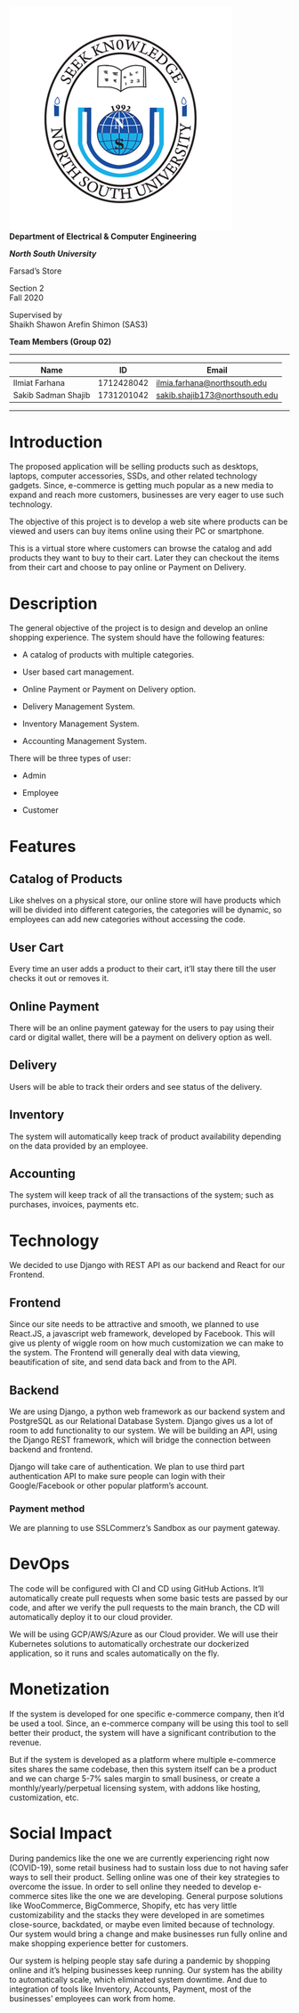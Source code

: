 ![image](Proposal\images\NSU.png)\
**Department of Electrical & Computer Engineering**

***North South University***

Farsad’s Store

Section 2\
Fall 2020

Supervised by\
Shaikh Shawon Arefin Shimon (SAS3)

**Team Members (Group 02)**

-----------------------------------------------------------------
| Name | ID | Email |
| ----- | ------| --------|
| Ilmiat Farhana | 1712428042 | ilmia.farhana@northsouth.edu |
| Sakib Sadman Shajib | 1731201042 | sakib.shajib173@northsouth.edu |
-----------------------------------------------------------------

Introduction
============

The proposed application will be selling products such as desktops,
laptops, computer accessories, SSDs, and other related technology
gadgets. Since, e-commerce is getting much popular as a new media to
expand and reach more customers, businesses are very eager to use such
technology.

The objective of this project is to develop a web site where products
can be viewed and users can buy items online using their PC or
smartphone.

This is a virtual store where customers can browse the catalog and add
products they want to buy to their cart. Later they can checkout the
items from their cart and choose to pay online or Payment on Delivery.

Description
===========

The general objective of the project is to design and develop an online
shopping experience. The system should have the following features:

-   A catalog of products with multiple categories.

-   User based cart management.

-   Online Payment or Payment on Delivery option.

-   Delivery Management System.

-   Inventory Management System.

-   Accounting Management System.

There will be three types of user:

-   Admin

-   Employee

-   Customer

Features
========

Catalog of Products
-------------------

Like shelves on a physical store, our online store will have products
which will be divided into different categories, the categories will be
dynamic, so employees can add new categories without accessing the code.

User Cart
---------

Every time an user adds a product to their cart, it’ll stay there till
the user checks it out or removes it.

Online Payment
--------------

There will be an online payment gateway for the users to pay using their
card or digital wallet, there will be a payment on delivery option as
well.

Delivery
--------

Users will be able to track their orders and see status of the delivery.

Inventory
---------

The system will automatically keep track of product availability
depending on the data provided by an employee.

Accounting
----------

The system will keep track of all the transactions of the system; such
as purchases, invoices, payments etc.

Technology
==========

We decided to use Django with REST API as our backend and React for our
Frontend.

Frontend
--------

Since our site needs to be attractive and smooth, we planned to use
React.JS, a javascript web framework, developed by Facebook. This will
give us plenty of wiggle room on how much customization we can make to
the system. The Frontend will generally deal with data viewing,
beautification of site, and send data back and from to the API.

Backend
-------

We are using Django, a python web framework as our backend system and
PostgreSQL as our Relational Database System. Django gives us a lot of
room to add functionality to our system. We will be building an API,
using the Django REST framework, which will bridge the connection
between backend and frontend.

Django will take care of authentication. We plan to use third part
authentication API to make sure people can login with their
Google/Facebook or other popular platform’s account.

### Payment method

We are planning to use SSLCommerz’s Sandbox as our payment gateway.

DevOps
======

The code will be configured with CI and CD using GitHub Actions. It’ll
automatically create pull requests when some basic tests are passed by
our code, and after we verify the pull requests to the main branch, the
CD will automatically deploy it to our cloud provider.

We will be using GCP/AWS/Azure as our Cloud provider. We will use their
Kubernetes solutions to automatically orchestrate our dockerized
application, so it runs and scales automatically on the fly.

Monetization
============

If the system is developed for one specific e-commerce company, then
it’d be used a tool. Since, an e-commerce company will be using this
tool to sell better their product, the system will have a significant
contribution to the revenue.

But if the system is developed as a platform where multiple e-commerce
sites shares the same codebase, then this system itself can be a product
and we can charge 5-7% sales margin to small business, or create a
monthly/yearly/perpetual licensing system, with addons like hosting,
customization, etc.

Social Impact
=============

During pandemics like the one we are currently experiencing right now
(COVID-19), some retail business had to sustain loss due to not having
safer ways to sell their product. Selling online was one of their key
strategies to overcome the issue. In order to sell online they needed to
develop e-commerce sites like the one we are developing. General purpose
solutions like WooCommerce, BigCommerce, Shopify, etc has very little
customizability and the stacks they were developed in are sometimes
close-source, backdated, or maybe even limited because of technology.
Our system would bring a change and make businesses run fully online and
make shopping experience better for customers.

Our system is helping people stay safe during a pandemic by shopping
online and it’s helping businesses keep running. Our system has the
ability to automatically scale, which eliminated system downtime. And
due to integration of tools like Inventory, Accounts, Payment, most of
the businesses’ employees can work from home.
